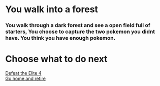 # You walk into a forest
### You walk through a dark forest and see a open field full of starters, You choose to capture the two pokemon you didnt have. You think you have enough pokemon.
# Choose what to do next
[Defeat the Elite 4](champion.md)  
[Go home and retire](professor.md)  